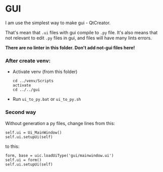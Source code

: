# GUI

I am use the simplest way to make gui - QtCreator.

That's mean that `.ui` files with gui compile to `.py` file.
It's also means that not relevant to edit `.py` files in gui, and files will have many lints errors.

**There are no linter in this folder. Don't add not-gui files here!**

### After create venv:
* Activate venv (from this folder)
    ```commandline
    cd ../venv/Scripts
    activate
    cd ../../gui
    ```
* Run `ui_to_py.bat` or `ui_to_py.sh`


### Second way

Without generation a py files, change lines from this:
```
self.ui = Ui_MainWindow()
self.ui.setupUi(self)
```
to this:
```
form, base = uic.loadUiType('gui/mainwindow.ui')
self.ui = form()
self.ui.setupUi(self)
```
